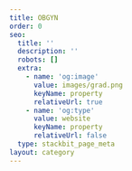 ```yaml
---
title: OBGYN
order: 0
seo:
  title: ''
  description: ''
  robots: []
  extra:
    - name: 'og:image'
      value: images/grad.png
      keyName: property
      relativeUrl: true
    - name: 'og:type'
      value: website
      keyName: property
      relativeUrl: false
  type: stackbit_page_meta
layout: category
---
```

